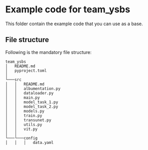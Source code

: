 # Example code for team_ysbs
This folder contain the example code that you can use as a base.
## File structure
Following is the mandatory file structure:
```
team_ysbs
│   README.md
│   pyproject.toml    
│
└───src
│   │   README.md
│   │   albumentation.py
│   │   dataloader.py
│   │   main.py
│   │   model_task_1.py
│   │   model_task_2.py
│   │   models.py
│   │   train.py
│   │   transunet.py
│   │   utils.py
│   │   vit.py
│   │
└───└───config
│   │   │   data.yaml
```
